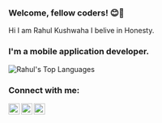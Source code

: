 ### Welcome, fellow coders! 😊👋

Hi I am Rahul Kushwaha
I belive in Honesty.


### I'm a mobile application developer.


![Rahul's Top Languages](https://github-readme-stats.vercel.app/api/top-langs/?username=lighttt&layout=compact&theme=algolia)

### Connect with me:

[<img align="left" alt="My Website" width="22px" src="https://toppng.com/uploads/preview/web-png-jpg-transparent-stock-website-icon-blue-11563644926reanjnmk6x.png" />][website]

[<img align="left" alt="LinkedIn" width="22px" src="(https://upload.wikimedia.org/wikipedia/commons/thumb/e/ef/Stack_Overflow_icon.svg/768px-Stack_Overflow_icon.svg.png)" />][linkedin]

[<img align="left" alt="StackOverflow" width="22px" src="(https://upload.wikimedia.org/wikipedia/commons/thumb/e/ef/Stack_Overflow_icon.svg/768px-Stack_Overflow_icon.svg.png)" />][linkedin]

<br />

[website]: https://rahulkushwaha482.github.io/#/
[linkedin]: https://in.linkedin.com/in/rahulkushwaha482
[StackOverflow]: https://stackoverflow.com/users/8546205/rahul-kushwaha
